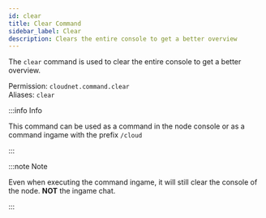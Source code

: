 ```yaml
---
id: clear
title: Clear Command
sidebar_label: Clear
description: Clears the entire console to get a better overview
---
```


The `clear` command is used to clear the entire console to get a better overview.

Permission: `cloudnet.command.clear`  
Aliases: `clear`

:::info Info

This command can be used as a command in the node console or as a command ingame with the prefix `/cloud`

:::

:::note Note

Even when executing the command ingame, it will still clear the console of the node. **NOT** the ingame chat.

:::
